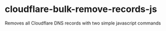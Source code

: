 # cloudflare-bulk-remove-records-js
Removes all Cloudflare DNS records with two simple javascript commands
